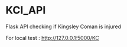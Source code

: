 # KCI_API
Flask API checking if Kingsley Coman is injured

For local test : http://127.0.0.1:5000/KC

